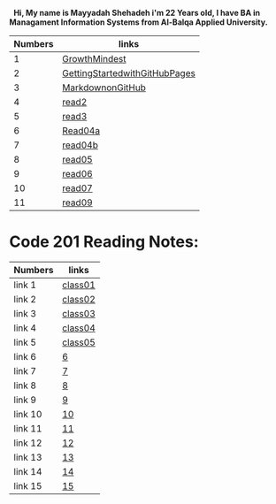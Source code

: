 

&nbsp;
**Hi, My name is Mayyadah Shehadeh i'm 22 Years old, I have BA in Managament Information Systems from Al-Balqa Applied University.**




| Numbers | links|
|------|------|
| 1| [GrowthMindest](https://mayyadahshehadeh.github.io/reading-notes/GrowthMindest) |
| 2 | [GettingStartedwithGitHubPages](https://mayyadahshehadeh.github.io/reading-notes/GettingStartedwithGitHubPages)|
| 3 | [MarkdownonGitHub](https://mayyadahshehadeh.github.io/reading-notes/MarkdownonGitHub) |
| 4 | [read2](https://mayyadahshehadeh.github.io/reading-notes/read2) |
| 5 | [read3](https://mayyadahshehadeh.github.io/reading-notes/read3) |
|6 | [Read04a](https://mayyadahshehadeh.github.io/reading-notes/Read04a)|
|7| [read04b](https://mayyadahshehadeh.github.io/reading-notes/read04b)|
|8 | [read05](https://mayyadahshehadeh.github.io/reading-notes/read05)|
|9 | [read06](https://mayyadahshehadeh.github.io/reading-notes/read06)|
|10 | [read07](https://mayyadahshehadeh.github.io/reading-notes/read07)|
|11| [read09](https://mayyadahshehadeh.github.io/reading-notes/read09)|


# Code 201 Reading Notes: 


| Numbers | links|
|------|------|
| link 1| [class01](https://mayyadahshehadeh.github.io/reading-notes/class01) |
| link 2 | [class02](https://mayyadahshehadeh.github.io/reading-notes/class02)|
| link 3 | [class03](https://mayyadahshehadeh.github.io/reading-notes/class03) |
| link 4 | [class04](https://mayyadahshehadeh.github.io/reading-notes/class04) |
| link 5 | [class05](https://mayyadahshehadeh.github.io/reading-notes/class05) |
|link 6 | [6]()|
|link 7| [7]()|
|link 8 | [8]()|
|link 9 | [9]()|
|link 10 | [10]()|
|link 11| [11]()|
|link 12 | [12]()|
|link 13 | [13]()|
|link 14 | [14]()|
|link 15| [15]()|